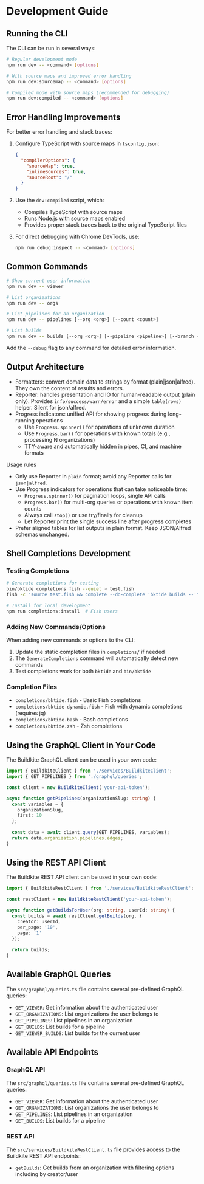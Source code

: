 # Development Guide

## Running the CLI

The CLI can be run in several ways:

```bash
# Regular development mode
npm run dev -- <command> [options]

# With source maps and improved error handling
npm run dev:sourcemap -- <command> [options]

# Compiled mode with source maps (recommended for debugging)
npm run dev:compiled -- <command> [options]
```

## Error Handling Improvements

For better error handling and stack traces:

1. Configure TypeScript with source maps in `tsconfig.json`:
   ```json
   {
     "compilerOptions": {
       "sourceMap": true,
       "inlineSources": true,
       "sourceRoot": "/"
     }
   }
   ```

2. Use the `dev:compiled` script, which:
   - Compiles TypeScript with source maps
   - Runs Node.js with source maps enabled
   - Provides proper stack traces back to the original TypeScript files

3. For direct debugging with Chrome DevTools, use:
   ```bash
   npm run debug:inspect -- <command> [options]
   ```

## Common Commands

```bash
# Show current user information
npm run dev -- viewer

# List organizations
npm run dev -- orgs

# List pipelines for an organization
npm run dev -- pipelines [--org <org>] [--count <count>]

# List builds
npm run dev -- builds [--org <org>] [--pipeline <pipeline>] [--branch <branch>]
```

Add the `--debug` flag to any command for detailed error information.

## Output Architecture

- Formatters: convert domain data to strings by format (plain|json|alfred). They own the content of results and errors.
- Reporter: handles presentation and IO for human-readable output (plain only). Provides `info/success/warn/error` and a simple `table(rows)` helper. Silent for json/alfred.
- Progress indicators: unified API for showing progress during long-running operations
  - Use `Progress.spinner()` for operations of unknown duration
  - Use `Progress.bar()` for operations with known totals (e.g., processing N organizations)
  - TTY-aware and automatically hidden in pipes, CI, and machine formats

Usage rules
- Only use Reporter in `plain` format; avoid any Reporter calls for `json|alfred`.
- Use Progress indicators for operations that can take noticeable time:
  - `Progress.spinner()` for pagination loops, single API calls
  - `Progress.bar()` for multi-org queries or operations with known item counts
  - Always call `stop()` or use try/finally for cleanup
  - Let Reporter print the single success line after progress completes
- Prefer aligned tables for list outputs in plain format. Keep JSON/Alfred schemas unchanged.

## Shell Completions Development

### Testing Completions
```bash
# Generate completions for testing
bin/bktide completions fish --quiet > test.fish
fish -c "source test.fish && complete --do-complete 'bktide builds --'"

# Install for local development
npm run completions:install  # Fish users
```

### Adding New Commands/Options
When adding new commands or options to the CLI:
1. Update the static completion files in `completions/` if needed
2. The `GenerateCompletions` command will automatically detect new commands
3. Test completions work for both `bktide` and `bin/bktide`

### Completion Files
- `completions/bktide.fish` - Basic Fish completions
- `completions/bktide-dynamic.fish` - Fish with dynamic completions (requires jq)
- `completions/bktide.bash` - Bash completions
- `completions/bktide.zsh` - Zsh completions

## Using the GraphQL Client in Your Code

The Buildkite GraphQL client can be used in your own code:

```typescript
import { BuildkiteClient } from './services/BuildkiteClient';
import { GET_PIPELINES } from './graphql/queries';

const client = new BuildkiteClient('your-api-token');

async function getPipelines(organizationSlug: string) {
  const variables = {
    organizationSlug,
    first: 10
  };
  
  const data = await client.query(GET_PIPELINES, variables);
  return data.organization.pipelines.edges;
}
```

## Using the REST API Client

The Buildkite REST API client can be used in your own code:

```typescript
import { BuildkiteRestClient } from './services/BuildkiteRestClient';

const restClient = new BuildkiteRestClient('your-api-token');

async function getBuildsForUser(org: string, userId: string) {
  const builds = await restClient.getBuilds(org, {
    creator: userId,
    per_page: '10',
    page: '1'
  });
  
  return builds;
}
```

## Available GraphQL Queries

The `src/graphql/queries.ts` file contains several pre-defined GraphQL queries:

- `GET_VIEWER`: Get information about the authenticated user
- `GET_ORGANIZATIONS`: List organizations the user belongs to
- `GET_PIPELINES`: List pipelines in an organization
- `GET_BUILDS`: List builds for a pipeline
- `GET_VIEWER_BUILDS`: List builds for the current user

## Available API Endpoints

### GraphQL API
The `src/graphql/queries.ts` file contains several pre-defined GraphQL queries:

- `GET_VIEWER`: Get information about the authenticated user
- `GET_ORGANIZATIONS`: List organizations the user belongs to
- `GET_PIPELINES`: List pipelines in an organization
- `GET_BUILDS`: List builds for a pipeline

### REST API
The `src/services/BuildkiteRestClient.ts` file provides access to the Buildkite REST API endpoints:

- `getBuilds`: Get builds from an organization with filtering options including by creator/user 